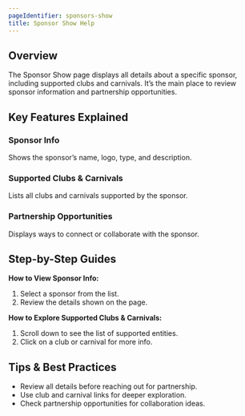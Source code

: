 ```yaml
---
pageIdentifier: sponsors-show
title: Sponsor Show Help
---
```


## Overview
The Sponsor Show page displays all details about a specific sponsor, including supported clubs and carnivals. It’s the main place to review sponsor information and partnership opportunities.

## Key Features Explained
### Sponsor Info
Shows the sponsor’s name, logo, type, and description.

### Supported Clubs & Carnivals
Lists all clubs and carnivals supported by the sponsor.

### Partnership Opportunities
Displays ways to connect or collaborate with the sponsor.

## Step-by-Step Guides
**How to View Sponsor Info:**
1. Select a sponsor from the list.
2. Review the details shown on the page.

**How to Explore Supported Clubs & Carnivals:**
1. Scroll down to see the list of supported entities.
2. Click on a club or carnival for more info.

## Tips & Best Practices
- Review all details before reaching out for partnership.
- Use club and carnival links for deeper exploration.
- Check partnership opportunities for collaboration ideas.
